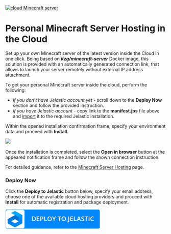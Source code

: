 <a href="../../../itzg-minecraft-server"><img src="images/minecraft-logo.png" width="250" alt="cloud Minecraft server" /></a>
# Personal Minecraft Server Hosting in the Cloud

Set up your own Minecraft server of the latest version inside the Cloud in one click. Being based on **_itzg/minecraft-server_** Docker image, this solution is provided with an automatically generated connection link, that allows to launch your server remotely without external IP address attachment. 


To get your personal Minecraft server inside the cloud, perform the following:
- _if you don’t have Jelastic account yet_ - scroll down to the **Deploy Now** section and follow the provided instruction. 
- _if you have Jelastic account_  - copy link to the **manifest.jps** file above and [import](https://docs.jelastic.com/environment-import) it to the required Jelastic installation.


Within the opened installation confirmation frame, specify your environment data and proceed with **Install**.


<img src="images/image12.png" width="600">

Once the installation is completed, select the **Open in browser** button at the appeared notification frame and follow the shown connection instruction.


For detailed guidance, refer to the [Minecraft Server Hosting](http://blog.jelastic.com/2016/11/01/personal-minecraft-server-hosting-docker/) page.


### Deploy Now

Click the **Deploy to Jelastic** button below, specify your email address, choose one of the available cloud hosting providers and proceed with **Install** for automatic registration and package deployment.


[![Deploy](https://github.com/jelastic-jps/git-push-deploy/raw/master/images/deploy-to-jelastic.png)](https://jelastic.com/install-application/?manifest=https://raw.githubusercontent.com/dynacentri/minecraft-server/master/manifest.jps&min-version=4.6&keys=portal.cloud.dynacentri.net) 
